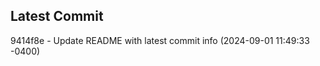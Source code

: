 
## Latest Commit
9414f8e - Update README with latest commit info (2024-09-01 11:49:33 -0400) <Yunxi-Zhou>
